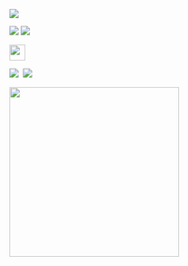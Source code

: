 <p>
  <img src="https://github-readme-stats.vercel.app/api?username=heyMoko&show_icons=true&theme=default"/></p>
</p> 

<p>
  <img src="https://github-readme-stats.vercel.app/api/top-langs/?username=heyMoko&layout=compact&theme=default&langs_count=4"/>
  <img src="https://github-profile-trophy.vercel.app/?username=heyMoko&theme=chalk&row=1&column=2&margin-w=5"/>
</p>

<p>
  <img src="https://user-images.githubusercontent.com/62370144/135634926-6069dff6-a751-4452-a54a-a2f158782970.PNG" weight="28" height="28"/>
</p>
  
<p>
 <img src="https://img.shields.io/badge/Android-3DDC84?style=flat-square&logo=Android&logoColor=white"/>&nbsp
 <img src="https://img.shields.io/badge/Kotlin-0095D5?style=flat-square&logo=Kotlin&logoColor=white"/>&nbsp
</p>

<p>
  <img src="https://user-images.githubusercontent.com/62370144/135635737-54f1b60d-ac5f-4a90-ab8d-66228c419c8c.jpg" width="300" height="300"/>
</p>




